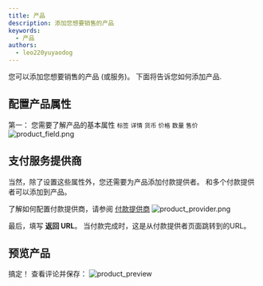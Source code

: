 ```yaml
---
title: 产品
description: 添加您想要销售的产品
keywords:
  - 产品
authors:
  - leo220yuyaodog
---
```


您可以添加您想要销售的产品 (或服务)。 下面将告诉您如何添加产品.

## 配置产品属性

第一： 您需要了解产品的基本属性 `标签` `详情` `货币` `价格` `数量` `售价` ![product_field.png](/img/products/product_field.png)

## 支付服务提供商

当然，除了设置这些属性外，您还需要为产品添加付款提供者。 和多个付款提供者可以添加到产品。

了解如何配置付款提供商，请参阅 [付款提供商](/docs/provider/payment/Alipay) ![product_provider.png](/img/products/product_provider.png)

最后，填写 **返回 URL**。 当付款完成时，这是从付款提供者页面跳转到的URL。

## 预览产品

搞定！ 查看评论并保存： ![product_preview](/img/products/product_preview.png)
